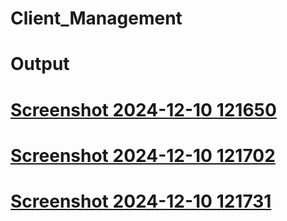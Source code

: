 # Client_Management
# Output 
# [Screenshot 2024-12-10 121650](https://github.com/user-attachments/assets/de945e1c-ae50-4343-b1b8-4d28145f773d)
# [Screenshot 2024-12-10 121702](https://github.com/user-attachments/assets/97b45c91-db37-4687-8e20-becbcbfe19f2)
# [Screenshot 2024-12-10 121731](https://github.com/user-attachments/assets/d2869bb6-bfe2-407a-b90c-83627a000cc7)


